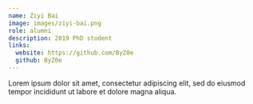 ```yaml
---
name: Ziyi Bai
image: images/ziyi-bai.png
role: alumni
description: 2019 PhD student
links:
  website: https://github.com/ByZ0e
  github: ByZ0e
---
```


Lorem ipsum dolor sit amet, consectetur adipiscing elit, sed do eiusmod tempor incididunt ut labore et dolore magna aliqua.
